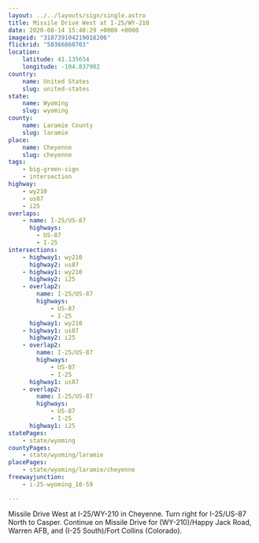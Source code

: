 ```yaml
---
layout: ../../layouts/sign/single.astro
title: Missile Drive West at I-25/WY-210
date: 2020-08-14 15:40:29 +0000 +0000
imageid: "318739104219018206"
flickrid: "50366860703"
location:
    latitude: 41.135654
    longitude: -104.837902
country:
    name: United States
    slug: united-states
state:
    name: Wyoming
    slug: wyoming
county:
    name: Laramie County
    slug: laramie
place:
    name: Cheyenne
    slug: cheyenne
tags:
    - big-green-sign
    - intersection
highway:
    - wy210
    - us87
    - i25
overlaps:
    - name: I-25/US-87
      highways:
        - US-87
        - I-25
intersections:
    - highway1: wy210
      highway2: us87
    - highway1: wy210
      highway2: i25
    - overlap2:
        name: I-25/US-87
        highways:
            - US-87
            - I-25
      highway1: wy210
    - highway1: us87
      highway2: i25
    - overlap2:
        name: I-25/US-87
        highways:
            - US-87
            - I-25
      highway1: us87
    - overlap2:
        name: I-25/US-87
        highways:
            - US-87
            - I-25
      highway1: i25
statePages:
    - state/wyoming
countyPages:
    - state/wyoming/laramie
placePages:
    - state/wyoming/laramie/cheyenne
freewayjunction:
    - i-25-wyoming_10-59

---
```

Missile Drive West at I-25/WY-210 in Cheyenne.  Turn right for I-25/US-87 North to Casper.  Continue on Missile Drive for (WY-210)/Happy Jack Road, Warren AFB, and (I-25 South)/Fort Collins (Colorado).